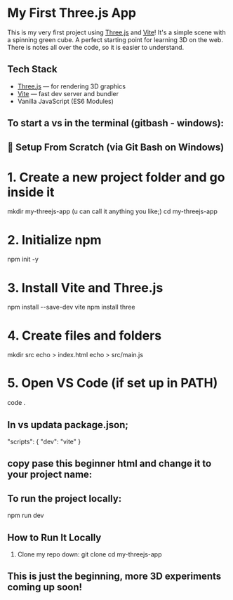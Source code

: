 # My First Three.js App 

This is my very first project using [Three.js](https://threejs.org/) and [Vite](https://vitejs.dev/)! It's a simple scene with a spinning green cube. A perfect starting point for learning 3D on the web. There is notes all over the code, so it is easier to understand. 

## Tech Stack
- [Three.js](https://threejs.org/) — for rendering 3D graphics
- [Vite](https://vitejs.dev/) — fast dev server and bundler
- Vanilla JavaScript (ES6 Modules)

## To start a vs in the terminal (gitbash - windows):
## 🧪 Setup From Scratch (via Git Bash on Windows)

# 1. Create a new project folder and go inside it
mkdir my-threejs-app (u can call it anything you like;)
cd my-threejs-app

# 2. Initialize npm
npm init -y

# 3. Install Vite and Three.js
npm install --save-dev vite
npm install three

# 4. Create files and folders
mkdir src
echo > index.html
echo > src/main.js

# 5. Open VS Code (if set up in PATH)
code .

## In vs updata package.json; 
"scripts": {
  "dev": "vite"
}

## copy pase this beginner html and change it to your project name:
<!DOCTYPE html>
<html lang="en">
    <head>
        <meta charset="UTF-8" />
        <title>My First Three.js Scene>/title</title>
    </head>
    <body>
        <script type="module" src="/src/main.js"></script>
    </body>
</html>

## To run the project locally:
npm run dev

## How to Run It Locally
1. Clone my repo down:
   git clone <my-repo-url>
   cd my-threejs-app

## This is just the beginning, more 3D experiments coming up soon!